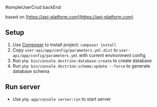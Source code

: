 #simpleUserCrud backEnd

based on [https://api-platform.com](https://api-platform.com)

## Setup
1. Use [Composer](https://getcomposer.org/) to install project:
    `composer install`
1. Copy `user-api/app/config/parameters.yml.dist` to `user-api/app/config/parameters.yml` with current environment config
1. Run `php bin/console doctrine:database:create` to create database
1. Run `php bin/console doctrine:schema:update --force` to generate database schema

## Run server
- Use `php app/console server:run` to start server
